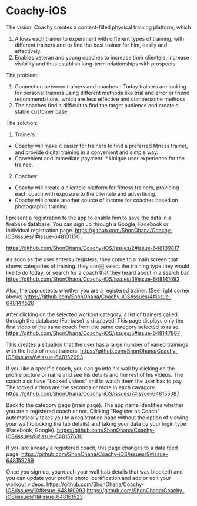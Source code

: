 # Coachy-iOS

The vision:
Coachy creates a content-filled physical training platform, which
1. Allows each trainer to experiment with different types of training, with different trainers and to find the best trainer for him, easily and effectively.
2. Enables veteran and young coaches to increase their clientele, increase visibility and thus establish long-term relationships with prospects.

The problem:
1. Connection between trainers and coaches - Today trainers are looking for personal trainers using different methods like trial and error or friend recommendations, which are less effective and cumbersome methods.
2. The coaches find it difficult to find the target audience and create a stable customer base.

The solution:
1. Trainers:
* Coachy will make it easier for trainers to find a preferred fitness trainer, and provide digital training in a convenient and simple way.
* Convenient and immediate payment. * Unique user experience for the trainee.
2. Coaches:
* Coachy will create a clientele platform for fitness trainers, providing each coach with exposure to the clientele and advertising.
* Coachy will create another source of income for coaches based on photographic training.


I present a registration to the app to enable him to save the data in a firebase database.
You can sign up through a Google, Facebook or individual registration page.
https://github.com/ShonOhana/Coachy-iOS/issues/1#issue-648131150 ,

https://github.com/ShonOhana/Coachy-iOS/issues/2#issue-648139817

As soon as the user enters / registers, they come to a main screen that shows categories of training.
they can￼ select the training type they would like to do today, or search for a coach that they heard about in a search bar.
https://github.com/ShonOhana/Coachy-iOS/issues/3#issue-648141092

Also, the app detects whether you are a registered trainer. (See right corner above)
https://github.com/ShonOhana/Coachy-iOS/issues/4#issue-648144526

After clicking on the selected workout category, a list of trainers called through the database (Fairbase) is displayed.
This page displays only the first video of the same coach from the same category selected to raise.
https://github.com/ShonOhana/Coachy-iOS/issues/5#issue-648147867

This creates a situation that the user has a large number of varied trainings with the help of most trainers.
https://github.com/ShonOhana/Coachy-iOS/issues/6#issue-648152093

If you like a specific coach, you can go into his wall by clicking on the profile picture or name and see his details and the rest of his videos.
The coach also have "Locked videos" and to watch them the user has to pay.
The locked videos are the seconds or more in each cayagory.
https://github.com/ShonOhana/Coachy-iOS/issues/7#issue-648155387

Back to the category page (main page). The app name identifies whether you are a registered coach or not.
Clicking "Register as Coach" automatically takes you to a registration page without the option of viewing your wall (blocking the tab details)
and taking your data by your login type (Facebook, Google).
https://github.com/ShonOhana/Coachy-iOS/issues/8#issue-648157630

If you are already a registered coach, this page changes to a data feed page.
https://github.com/ShonOhana/Coachy-iOS/issues/9#issue-648159289

Once you sign up, you reach your wall (tab details that was blocked) and you can update your profile photo, certification and add or edit your workout videos.
https://github.com/ShonOhana/Coachy-iOS/issues/10#issue-648160993
https://github.com/ShonOhana/Coachy-iOS/issues/11#issue-648161523
